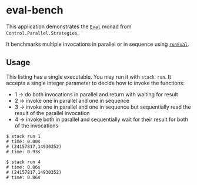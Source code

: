 # eval-bench

This application demonstrates the [`Eval`](https://hackage.haskell.org/package/parallel-3.2.2.0/docs/Control-Parallel-Strategies.html#t:Eval) monad from `Control.Parallel.Strategies`.

It benchmarks multiple invocations in parallel or in sequence using [`runEval`](https://hackage.haskell.org/package/parallel-3.2.2.0/docs/Control-Parallel-Strategies.html#v:runEval).

## Usage

This listing has a single executable. You may run it with `stack run`. It accepts a single integer parameter to decide how to invoke the functions:

- 1 -> do both invocations in parallel and return with waiting for result
- 2 -> invoke one in parallel and one in sequence
- 3 -> invoke one in parallel and one in sequence but sequentially read the result of the parallel invocation
- 4 -> invoke both in parallel and sequentially wait for their result for both of the invocations

```shell
$ stack run 1
# time: 0.00s
# (24157817,14930352)
# time: 0.93s

$ stack run 4
# time: 0.86s
# (24157817,14930352)
# time: 0.86s
```

